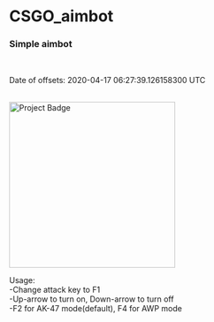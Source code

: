 # CSGO_aimbot
<h3>Simple aimbot</h3><br/>

Date of offsets: 2020-04-17 06:27:39.126158300 UTC<br/><br/>

<img src="https://ci.appveyor.com/api/projects/status/62xs0g383shltj0v?svg=true" alt="Project Badge" width="300">

Usage:<br/>
  -Change attack key to F1<br/>
  -Up-arrow to turn on, Down-arrow to turn off<br/>
  -F2 for AK-47 mode(default), F4 for AWP mode<br/>
